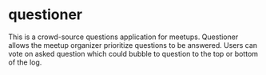 # questioner
This is a crowd-source questions application for meetups. Questioner allows the meetup organizer prioritize questions to be answered. Users can vote on asked question which could bubble to question to the top or bottom of the log. 

